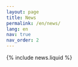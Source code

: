 ```yaml
---
layout: page
title: News
permalink: /en/news/
lang: en
nav: true
nav_order: 2
---
```

{% include news.liquid %}
